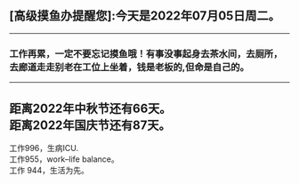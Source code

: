 ## [高级摸鱼办提醒您]:今天是2022年07月05日周二。
---
### 工作再累，一定不要忘记摸鱼哦！有事没事起身去茶水间，去厕所，去廊道走走别老在工位上坐着，钱是老板的,但命是自己的。
---
距离2022年中秋节还有66天。  
距离2022年国庆节还有87天。  
---
工作996，生病ICU.  
工作955，work–life balance。  
工作 944，生活为先。